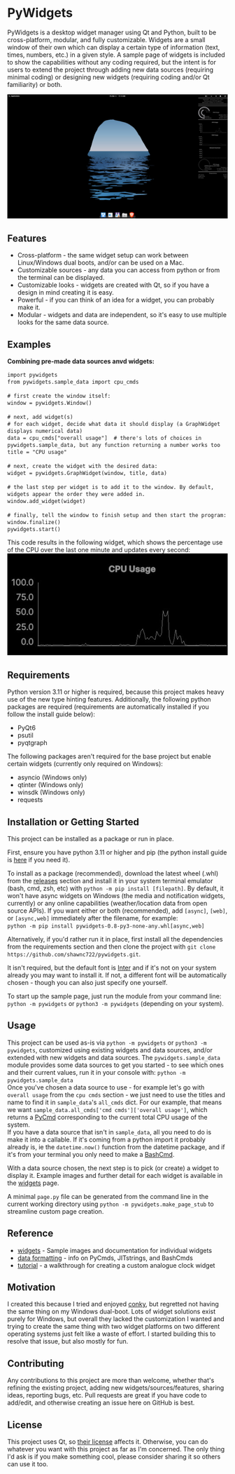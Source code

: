 # PyWidgets

PyWidgets is a desktop widget manager using Qt and Python, built to be cross-platform, modular, and fully customizable.
Widgets are a small window of their own which can display a certain type of information (text, times, numbers, etc.) in a given style.
A sample page of widgets is included to show the capabilities without any coding required, but the intent is for users to extend the project through adding new data sources (requiring minimal coding) or designing new widgets (requiring coding and/or Qt familiarity) or both.

![sample widget image](pictures/sample_widget_example_linux.jpg "An example of a widget setup")
## Features
* Cross-platform - the same widget setup can work between Linux/Windows dual boots, and/or can be used on a Mac.
* Customizable sources - any data you can access from python or from the terminal can be displayed.
* Customizable looks - widgets are created with Qt, so if you have a design in mind creating it is easy.
* Powerful - if you can think of an idea for a widget, you can probably make it.
* Modular - widgets and data are independent, so it's easy to use multiple looks for the same data source.
## Examples

**Combining pre-made data sources anvd widgets:**

```python3
import pywidgets
from pywidgets.sample_data import cpu_cmds

# first create the window itself:
window = pywidgets.Window()

# next, add widget(s)
# for each widget, decide what data it should display (a GraphWidget displays numerical data)
data = cpu_cmds["overall usage"]  # there's lots of choices in pywidgets.sample_data, but any function returning a number works too
title = "CPU usage"

# next, create the widget with the desired data:
widget = pywidgets.GraphWidget(window, title, data)

# the last step per widget is to add it to the window. By default, widgets appear the order they were added in.
window.add_widget(widget)

# finally, tell the window to finish setup and then start the program:
window.finalize()
pywidgets.start()
```
This code results in the following widget, which shows the percentage use of 
the CPU over the last one minute and updates every second:  
![Image of above widget](pictures/graph_widget_example.jpg "The widget created by the code above")

## Requirements
Python version 3.11 or higher is required, because this project makes heavy use of the new type hinting features. Additionally, the following python packages are required (requirements are automatically installed if you follow the install guide below):
* PyQt6
* psutil
* pyqtgraph  

The following packages aren't required for the base project but enable certain widgets (currently only required on Windows):
* asyncio (Windows only)
* qtinter (Windows only)
* winsdk (Windows only)
* requests

## Installation or Getting Started

This project can be installed as a package or run in place.  

First, ensure you have python 3.11 or higher and pip (the python install guide is [here](https://wiki.python.org/moin/BeginnersGuide/Download) if you need it).

To install as a package (recommended), download the latest wheel (.whl)
from the [releases](https://github.com/shawnc722/pywidgets/releases) section and install it in your system terminal emulator (bash, cmd, zsh, etc) with `python -m pip install [filepath]`. By default, it won't have async widgets on Windows (the media and notification widgets, 
currently) or any online capabilities (weather/location data from open source APIs). If you want either or both (recommended), add
`[async]`, `[web]`, or `[async,web]` immediately after the filename, for example:  
`python -m pip install pywidgets-0.8-py3-none-any.whl[async,web]` 

Alternatively, if you'd rather run it in place, first install all the dependencies from the requirements 
section and then clone the project with `git clone https://github.com/shawnc722/pywidgets.git`.  

It isn't required, but the default font is [Inter](https://github.com/rsms/inter) and if it's not on your system already you may want to install it. If not, a different font will be automatically chosen - though you can also just specify one yourself.

To start up the sample page, just run the module from your command line: `python -m pywidgets` or `python3 -m pywidgets` (depending on your system).

## Usage

This project can be used as-is via `python -m pywidgets` or `python3 -m pywidgets`, customized using existing widgets and data sources, and/or extended with new widgets and data sources. The `pywidgets.sample_data` module provides some data sources to get you started - to see which ones and their current values, run it in your console with: `python -m pywidgets.sample_data`  
Once you've chosen a data source to use - for example let's go with `overall usage` from the `cpu cmds` section - 
we just need to use the titles and name to find it in `sample_data`'s `all_cmds` dict. For our 
example, that means we want `sample_data.all_cmds['cmd cmds']['overall usage']`, which returns a [PyCmd](https://github.com/shawnc722/pywidgets/wiki/Data-Formatting#pycmdsbashcmds) corresponding to the current total CPU usage of the system.  
If you have a data source that isn't in `sample_data`, all you need to do is make it into a callable. If it's coming from a python import it probably already is, ie the `datetime.now()` function from the datetime package, and if it's from your terminal you only need to make a [BashCmd](https://github.com/shawnc722/pywidgets/wiki/Data-Formatting#pycmdsbashcmds).  

With a data source chosen, the next step is to pick (or create) a widget to display it. Example images and further detail for each widget is available in the [widgets](https://github.com/shawnc722/pywidgets/wiki/Widgets) page.

A minimal `page.py` file can be generated from the command line in the current working directory using `python -m pywidgets.make_page_stub` to streamline custom page creation.

## Reference

* [widgets](https://github.com/shawnc722/pywidgets/wiki/Widgets) - Sample images and documentation for individual widgets  
* [data formatting](https://github.com/shawnc722/pywidgets/wiki/Data-Formatting) - info on PyCmds, JITstrings, and BashCmds  
* [tutorial](https://github.com/shawnc722/pywidgets/blob/main/custom%20widget%20tutorial/tutorial.md) - a walkthrough for creating a custom analogue clock widget

## Motivation

I created this because I tried and enjoyed [conky](https://wiki.archlinux.org/title/Conky), but regretted not having 
the same thing on my Windows dual-boot.
Lots of widget solutions exist purely for Windows, but overall they lacked the customization I wanted and trying to 
create the same thing with two widget platforms on two different operating systems just felt like a waste of effort. 
I started building this to resolve that issue, but also mostly for fun. 

## Contributing
Any contributions to this project are more than welcome, whether that's refining the existing project, adding new widgets/sources/features, sharing ideas, reporting bugs, etc.
Pull requests are great if you have code to add/edit, and otherwise creating an issue here on GitHub is best.

## License

This project uses Qt, so [their license](https://www.qt.io/licensing/) affects it.
Otherwise, you can do whatever you want with this project as far as I'm concerned. The only thing I'd ask is if you make 
something cool, please consider sharing it so others can use it too.
